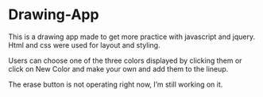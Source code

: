 # Drawing-App
This is a drawing app made to get more practice with javascript and jquery. Html and css were used for layout and styling.

Users can choose one of the three colors displayed by clicking them or click on New Color and make your own and add them to the lineup.

The erase button is not operating right now, I’m still working on it. 

